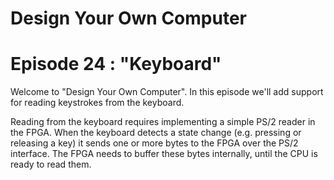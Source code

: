 # Design Your Own Computer
# Episode 24 : "Keyboard"
 
Welcome to "Design Your Own Computer".  In this episode we'll add support for
reading keystrokes from the keyboard.

Reading from the keyboard requires implementing a simple PS/2 reader in the FPGA.
When the keyboard detects a state change (e.g. pressing or releasing a key) it
sends one or more bytes to the FPGA over the PS/2 interface. The FPGA needs
to buffer these bytes internally, until the CPU is ready to read them.

